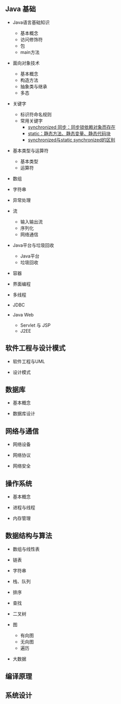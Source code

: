 
## Java 基础

- Java语言基础知识
    - 基本概念
    - 访问修饰符
    - 包
    - main方法

- 面向对象技术
    - 基本概念
    - 构造方法
    - 抽象类与继承
    - 多态

- 关键字
    - 标识符命名规则
    - 常用关键字
        - [synchronized 同步：同步锁依赖对象而存在](Java/Keyword/synchronized.md)
        - [static：静态方法、静态变量、静态代码块](Java/Keyword/static.md)
        - [synchronized与static synchronized的区别](Java/Keyword/static-synchronized.md)

- 基本类型与运算符
    - 基本类型
    - 运算符

- 数组

- 字符串

- 异常处理

- 流
    - 输入输出流
    - 序列化
    - 网络通信

- Java平台与垃圾回收
    - Java平台
    - 垃圾回收

- 容器

- 界面编程

- 多线程

- JDBC

- Java Web
    - Servlet 与 JSP 
    - J2EE

## 软件工程与设计模式

- 软件工程与UML

- 设计模式

## 数据库

- 基本概念

- 数据库设计

## 网络与通信

- 网络设备

- 网络协议

- 网络安全

## 操作系统

- 基本概念

- 进程与线程

- 内存管理

## 数据结构与算法

- 数组与线性表

- 链表

- 字符串

- 栈、队列

- 排序

- 查找

- 二叉树

- 图
    - 有向图
    - 无向图
    - 遍历

- 大数据
    
## 编译原理

## 系统设计            

